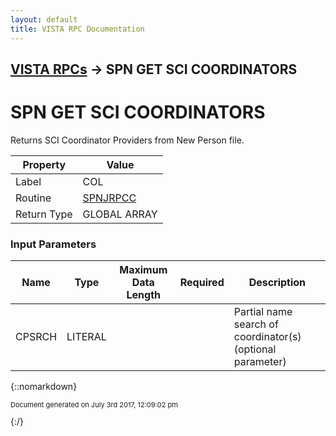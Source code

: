 ```yaml
---
layout: default
title: VISTA RPC Documentation
---
```


## [VISTA RPCs](TableOfContents) &#8594; SPN GET SCI COORDINATORS
# SPN GET SCI COORDINATORS

Returns SCI Coordinator Providers from New Person file.

Property | Value
--- | ---
Label | COL
Routine | [SPNJRPCC](http://code.osehra.org/dox/Routine_SPNJRPCC_source.html)
Return Type | GLOBAL ARRAY


### Input Parameters

Name | Type | Maximum Data Length | Required | Description
--- | --- | --- | --- | ---
CPSRCH | LITERAL |  |  | Partial name search of coordinator(s)  (optional parameter)



{::nomarkdown} <br/><p style="font-size: 11px">Document generated on July 3rd 2017, 12:09:02 pm</p>{:/}